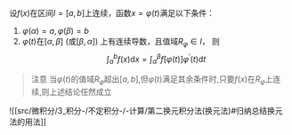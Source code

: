 

设$f(x)$在区间$I=[a,b]$上连续，函数$x=\varphi(t)$满足以下条件：
1. $\varphi(\alpha)=a,\varphi(\beta)=b$
2. $\varphi(t)$在$[\alpha,\beta]$ (或$[\beta,\alpha]$) 上有连续导数，且值域$\displaystyle{R_\varphi \in I}$，
则
$$
\int_a^bf\left(x\right)\mathrm{d}x=\int_\alpha^\beta f\left[\varphi(t)\right]\varphi^{\prime}\left(t\right)\mathrm{d}t
$$

> 注意
> 当$\varphi(t)$的值域$R_{\varphi}$超出$[a,b]$,但$\varphi(t)$满足其余条件时,只要$f(x)$在$R_{\varphi}$上连续,则上述结论任然成立

![[src/微积分/3_积分-/不定积分-/-计算/第二换元积分法(换元法)#归纳总结换元法的用法]]
